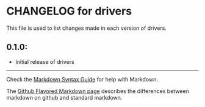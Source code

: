 # CHANGELOG for drivers

This file is used to list changes made in each version of drivers.

## 0.1.0:

* Initial release of drivers

- - -
Check the [Markdown Syntax Guide](http://daringfireball.net/projects/markdown/syntax) for help with Markdown.

The [Github Flavored Markdown page](http://github.github.com/github-flavored-markdown/) describes the differences between markdown on github and standard markdown.
